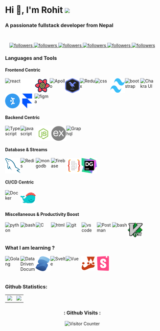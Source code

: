 <h1>Hi 👋, I'm Rohit <span><img src="https://my-blog-6969.herokuapp.com/weathericon" /></span></h1>

<h3>A passionate fullstack developer from Nepal</h3>

<br>

<p align="center">
    <a href="https://twitter.com/sah_rohite">
        <img alt="followers" title="Follow me on Twitter" src="https://custom-icon-badges.herokuapp.com/twitter/follow/sah_rohite?color=236ad3&labelColor=1155ba&label=Twitter&logo=twitter&logoColor=white&style=for-the-badge"/>
    </a>
    <a href="https://github.com/sahrohit">
        <img alt="followers" title="Follow me on Github" src="https://custom-icon-badges.herokuapp.com/github/followers/sahrohit?color=363636&labelColor=1D1E1F&style=for-the-badge&logo=github&label=Github&logoColor=white"/>
    </a>
    <a href="https://linkedin.com/in/sahrohit">
        <img alt="followers" title="Connect with me on Linkedin" src="https://img.shields.io/badge/Linkedin-blue?logo=linkedin&style=for-the-badge"/>
    </a>
    <a href="https://stackoverflow.com/users/13238555/rohit-kumar-sah">
        <img alt="followers" title="Stack Overflow" src="https://img.shields.io/badge/-Stack%20Overflow-FE7A16?logo=stackoverflow&style=for-the-badge&logoColor=white"/>
    </a>
    <a href="https://medium.com/@sahrohit9586">
        <img alt="followers" title="Medium" src="https://img.shields.io/badge/-Medium-black?logo=medium&style=for-the-badge&logoColor=white"/>
    </a>
    <a href="https://goo.gl/maps/cjJZSJ2zEgt7SJ2G7">
        <img alt="followers" title="Where I Live" src="https://custom-icon-badges.herokuapp.com/badge/Kathmandu-Nepal-purple?style=for-the-badge&logo=location&logoColor=white"/>
    </a>
</p>

<h3>Languages and Tools</h3>

<h4>Frontend Centric</h4>

<div style="display: flex; flex-wrap: wrap;">
    <img src="https://img.icons8.com/color/128/000000/react-native.png" alt="react" title="React Js" width="50" height="50" />
    <img src="./assets/nextjs.svg" alt="next" title="Next Js" width="48" height="48" />     
    <img src="./assets/reactquery.svg" alt="React Query" title="React Query" width="48" height="48" /> 
    <img src="https://img.icons8.com/color/48/000000/apollo.png" alt="Apollo" title="Apollo" width="50" height="50" />
    <img src="./assets/urql.svg" alt="Urql" title="Urql" width="48" height="48" /> 
    <img src="https://img.icons8.com/color/48/000000/redux.png" alt="Redux" title="Redux" width="50" height="50" />
    <img src="https://img.icons8.com/color/48/000000/css3.png" alt="css" title="CSS" width="50" height="50" />    
    <img src="./assets/tailwindcss.svg" alt="TailwindCSS" title="TailwindCSS" width="48" height="48" />
    <img src="https://img.icons8.com/color/128/000000/bootstrap.png" alt="bootstrap" title="Bootstrap" width="50" height="50" />
    <img src="https://img.icons8.com/color/48/000000/chakra-ui.png" alt="Chakra UI" title="Chakra UI" width="50" height="50" />
    <img src="./assets/mantine.svg" alt="Mantine" title="Mantine" width="48" height="48" /> 
    <img src="./assets/framer.svg" alt="Framer Motion" title="Framer Motion" width="48" height="48" />
    <img src="https://img.icons8.com/color/48/000000/figma--v1.png" alt="figma" title="Figma" width="50" height="50" />

</div>

<h4>Backend Centric</h4>

<div style="display: flex; flex-wrap: wrap;">
    <img src="https://img.icons8.com/color/48/000000/typescript.png" alt="Typescript" title="Typescript" width="50" height="50" />  
    <img src="https://img.icons8.com/color/128/000000/javascript.png" alt="javascript" title="Javascript" width="50" height="50" />
    <img src="./assets/nodejs.png" alt="nodejs" title="Node Js" width="50" height="50" />    
    <img src="./assets/express.png" alt="express" title="Express Js" width="50" height="50"  />  
    <img src="https://img.icons8.com/color/48/000000/graphql.png" alt="Graphql" title="Graphql" width="50" height="50" />
</div>


<h4>Database & Streams</h4>

<div style="display: flex; flex-wrap: wrap;">
    <img src="./assets/mysql.svg" alt="MySQL" title="MySQL" width="50" height="50"/>      
    <img src="https://img.icons8.com/color/48/000000/redis.png" alt="Redis" title="Redis" width="50" height="50" />
    <img src="https://img.icons8.com/color/48/000000/mongodb.png" alt="mongodb" title="MongoDB" width="50" height="50" />
    <img src="https://img.icons8.com/color/48/000000/firebase.png" alt="firebase" title="Firebase" width="50" height="50" />
    <img src="./assets/typeorm.png" alt="Typeorm" title="Typeorm" width="50" height="50"/>    
    <img src="./assets/datagrip.png" alt="Datagrip" title="Datagrip" width="50" height="50"/>
</div>

<h4>CI/CD Centric</h4>

<div style="display: flex; flex-wrap: wrap;">
    <img src="https://img.icons8.com/color/48/000000/docker.png" alt="Docker" title="Docker" width="50" height="50" />
    <img src="./assets/dokku.png" alt="Dokku" title="Dokku" width="50" height="50" />    
</div>

<h4>Miscellaneous & Productivity Boost</h4>

<div style="display: flex; flex-wrap: wrap;">
    <img src="https://img.icons8.com/color/128/000000/python.png" alt="python" title="Python" width="50" height="50" />
    <img src="https://img.icons8.com/color/128/000000/java-coffee-cup-logo--v1.png" alt="bash" title="Bash" width="50" height="50" />
    <img src="https://img.icons8.com/color/48/000000/c-programming.png" title="C" alt="C" width="50" height="50" />
    <img src="https://img.icons8.com/color/48/000000/html-5--v1.png" alt="html" title="Html" width="50" height="50"/>
    <img src="https://img.icons8.com/color/128/000000/git.png" alt="git" title="Git" width="50" height="50" />
    <img src="https://img.icons8.com/color/48/000000/visual-studio-code-2019.png" alt="vs code" title="VS Code"  width="50" height="50"/>
    <img src="https://img.icons8.com/dusk/48/000000/postman-api.png" alt="Postman" title="Postman"  width="50" height="50"/>
    <img src="https://img.icons8.com/color/48/000000/console.png" alt="bash" title="Bash" width="50" height="50" /> 
    <img src="./assets/vim.png" alt="Vim" title="Vim" width="50" height="50" />   
</div>

<!-- <h3>Language and Tools</h3>

<div style="display: flex; flex-wrap: wrap;">
<img src="https://img.icons8.com/color/128/000000/react-native.png" alt="react" title="React Js" width="50" height="50" />
    <img src="./assets/nextjs.svg" alt="next" title="Next Js" width="48" height="48" />
    <img src="./assets/reactquery.svg" alt="React Query" title="React Query" width="48" height="48" />
    <img src="https://img.icons8.com/color/48/000000/apollo.png" alt="Apollo" title="Apollo" width="50" height="50" />
    <img src="./assets/urql.svg" alt="Urql" title="Urql" width="48" height="48" />
    <img src="https://img.icons8.com/color/48/000000/redux.png" alt="Redux" title="Redux" width="50" height="50" />
    <img src="./assets/tailwindcss.svg" alt="TailwindCSS" title="TailwindCSS" width="48" height="48" />
    <img src="https://img.icons8.com/color/128/000000/bootstrap.png" alt="bootstrap" title="Bootstrap" width="50" height="50" />
    <img src="https://img.icons8.com/color/48/000000/css3.png" alt="css" title="CSS" width="50" height="50" />
    <img src="https://img.icons8.com/color/48/000000/chakra-ui.png" alt="Chakra UI" title="Chakra UI" width="50" height="50" />
    <img src="./assets/mantine.svg" alt="Mantine" title="Mantine" width="48" height="48" />
    <img src="./assets/framer.svg" alt="Framer Motion" title="Framer Motion" width="48" height="48" />
    <img src="https://img.icons8.com/color/48/000000/figma--v1.png" alt="figma" title="Figma" width="50" height="50" />
     <img src="https://img.icons8.com/color/48/000000/typescript.png" alt="Typescript" title="Typescript" width="50" height="50" />
    <img src="https://img.icons8.com/color/128/000000/javascript.png" alt="javascript" title="Javascript" width="50" height="50" />
    <img src="./assets/nodejs.png" alt="nodejs" title="Node Js" width="50" height="50" />
    <img src="./assets/express.png" alt="express" title="Express Js" width="50" height="50"  />
    <img src="https://img.icons8.com/color/48/000000/graphql.png" alt="Graphql" title="Graphql" width="50" height="50" />
    <img src="https://img.icons8.com/color/128/000000/postgresql.png" alt="postgresql" title="PostgreSQL" width="50" height="50" />
    <img src="./assets/mysql.svg" alt="MySQL" title="MySQL" width="50" height="50"/>
    <img src="https://img.icons8.com/color/48/000000/redis.png" alt="Redis" title="Redis" width="50" height="50" />
    <img src="https://img.icons8.com/color/48/000000/mongodb.png" alt="mongodb" title="MongoDB" width="50" height="50" />
    <img src="https://img.icons8.com/color/48/000000/firebase.png" alt="firebase" title="Firebase" width="50" height="50" />
    <img src="./assets/typeorm.png" alt="Typeorm" title="Typeorm" width="50" height="50"/>
    <img src="./assets/datagrip.png" alt="Datagrip" title="Datagrip" width="50" height="50"/>
    <img src="https://img.icons8.com/color/48/000000/docker.png" alt="Docker" title="Docker" width="50" height="50" />
    <img src="./assets/dokku.png" alt="Dokku" title="Dokku" width="50" height="50" />
    <img src="https://img.icons8.com/color/128/000000/python.png" alt="python" title="Python" width="50" height="50" />
    <img src="https://img.icons8.com/color/128/000000/java-coffee-cup-logo--v1.png" alt="bash" title="Bash" width="50" height="50" />
    <img src="https://img.icons8.com/color/48/000000/c-programming.png" title="C" alt="C" width="50" height="50" />
    <img src="https://img.icons8.com/color/48/000000/html-5--v1.png" alt="html" title="Html" width="50" height="50"/>
    <img src="https://img.icons8.com/color/128/000000/git.png" alt="git" title="Git" width="50" height="50" />
    <img src="https://img.icons8.com/color/48/000000/visual-studio-code-2019.png" alt="vs code" title="VS Code"  width="50" height="50"/>
    <img src="https://img.icons8.com/dusk/48/000000/postman-api.png" alt="Postman" title="Postman"  width="50" height="50"/>
    <img src="https://img.icons8.com/color/48/000000/console.png" alt="bash" title="Bash" width="50" height="50" />
    <img src="./assets/vim.png" alt="Vim" title="Vim" width="50" height="50" />

</div> -->

<h3>What I am learning ?</h3>
<div style="display: flex; flex-wrap: wrap;">
    <img src="https://img.icons8.com/color/48/000000/golang.png" alt="Golang" title="Golang" width="50" height="50" />
    <img src="https://img.icons8.com/external-tal-revivo-color-tal-revivo/48/000000/external-d3js-a-javascript-library-for-producing-dynamic-interactive-data-visualizations-in-web-browsers-logo-color-tal-revivo.png" alt="Data Driven Documents" title="Data Driven Documents" width="48" height="48" />
    <img src="./assets/solid.svg" alt="Solid" title="Solid Js" width="50" height="50"  />
    <img src="https://img.icons8.com/doodle/48/000000/svetle.png" alt="Svelte" title="Svelte" width="50" height="50" />     
    <img src="https://img.icons8.com/color/48/000000/vue-js.png" alt="Vue" title="Vue" width="50" height="50" />    
    <img src="./assets/jest.png" alt="Jest" title="Jest" width="48" height="48" />     <img src="./assets/storybook.svg" alt="Storybook" title="Storybook" width="48" height="48" />  
</div>

<br>
<h3>Github Statistics:</h3>
<!-- <div style="display: flex; flex-wrap: wrap; width:100%">
<div style="padding: 0rem; width:50%;text-align:center;">      
<img src="https://github-readme-stats.vercel.app/api?username=sahrohit&show_icons=true&count_private=true&theme=vue" />
</div>
<div style="padding: 0rem; width:50%;">

<img src="https://github-readme-stats.vercel.app/api/top-langs/?username=sahrohit&layout=compact&theme=vue" width="100%" height="82%"/>
</div>
</div> -->

<table>
  <tr>
    <td>
      <img src="https://github-readme-stats.vercel.app/api?username=sahrohit&show_icons=true&count_private=true&theme=dark&hide_border=true" />
    </td>
    <td>
      <img src="https://github-readme-streak-stats.herokuapp.com?user=sahrohit&&theme=dark&hide_border=true"/>
    </td>
  </tr>
  <!-- <tr>
  <td colspan="2">
  <img src="https://activity-graph.herokuapp.com/graph?username=sahrohit&theme=xcode"  />
  </td>
  </tr> -->
</table>

<div align="center">
<h3> : Github Visits : </h3>
<img src="https://count.getloli.com/get/@:sahrohit?theme=rule34" alt="Visitor Counter" />
</div>
